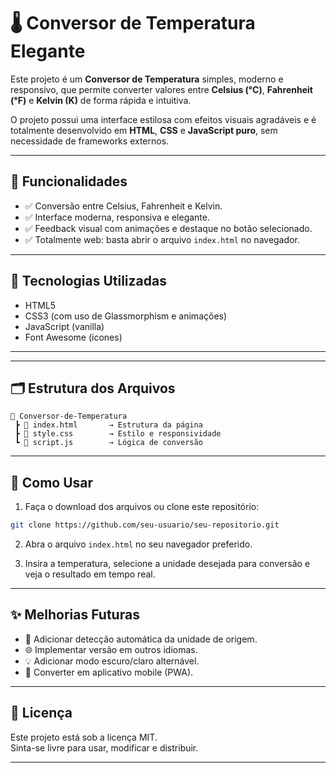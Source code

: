 # 🌡️ Conversor de Temperatura Elegante

Este projeto é um **Conversor de Temperatura** simples, moderno e responsivo, que permite converter valores entre **Celsius (°C)**, **Fahrenheit (°F)** e **Kelvin (K)** de forma rápida e intuitiva. 

O projeto possui uma interface estilosa com efeitos visuais agradáveis e é totalmente desenvolvido em **HTML**, **CSS** e **JavaScript puro**, sem necessidade de frameworks externos.

---

## 🚀 Funcionalidades

- ✅ Conversão entre Celsius, Fahrenheit e Kelvin.
- ✅ Interface moderna, responsiva e elegante.
- ✅ Feedback visual com animações e destaque no botão selecionado.
- ✅ Totalmente web: basta abrir o arquivo `index.html` no navegador.

---

## 🎯 Tecnologias Utilizadas

- HTML5
- CSS3 (com uso de Glassmorphism e animações)
- JavaScript (vanilla)
- Font Awesome (ícones)

---


---

## 🗂️ Estrutura dos Arquivos

```
📂 Conversor-de-Temperatura
 ┣ 📄 index.html       → Estrutura da página
 ┣ 📄 style.css        → Estilo e responsividade
 ┗ 📄 script.js        → Lógica de conversão
```

---

## 🔧 Como Usar

1. Faça o download dos arquivos ou clone este repositório:

```bash
git clone https://github.com/seu-usuario/seu-repositorio.git
```

2. Abra o arquivo `index.html` no seu navegador preferido.

3. Insira a temperatura, selecione a unidade desejada para conversão e veja o resultado em tempo real.

---

## ✨ Melhorias Futuras

- 🔄 Adicionar detecção automática da unidade de origem.
- 🌐 Implementar versão em outros idiomas.
- 💡 Adicionar modo escuro/claro alternável.
- 📱 Converter em aplicativo mobile (PWA).

---


## 📜 Licença

Este projeto está sob a licença MIT.  
Sinta-se livre para usar, modificar e distribuir.

---
